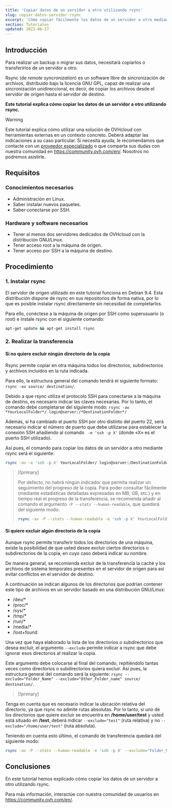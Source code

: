 ```yaml
---
title: 'Copiar datos de un servidor a otro utilizando rsync'
slug: copiar-datos-servidor-rsync
excerpt: 'Cómo copiar fácilmente los datos de un servidor a otro mediante rsync'
section: Tutoriales
updated: 2022-06-17
---
```


## Introducción

Para realizar un backup o migrar sus datos, necesitará copiarlos o transferirlos de un servidor a otro. 

Rsync (de *remote syncronization*) es un software libre de sincronización de archivos, distribuido bajo la licencia GNU GPL, capaz de realizar una sincronización unidireccional, es decir, de copiar los archivos desde el servidor de origen hasta el servidor de destino. 

**Este tutorial explica cómo copiar los datos de un servidor a otro utilizando rsync.**

> [!warning]
>
Este tutorial explica cómo utilizar una solución de OVHcloud con herramientas externas en un contexto concreto. Deberá adaptar las indicaciones a su caso particular. Si necesita ayuda, le recomendamos que contacte con un [proveedor especializado](https://partner.ovhcloud.com/es/directory/) o que comparta sus dudas con nuestra comunidad en <https://community.ovh.com/en/>. Nosotros no podremos asistirle.
>

## Requisitos


### Conocimientos necesarios

* Administración en Linux.
* Saber instalar nuevos paquetes. 
* Saber conectarse por SSH.


### Hardware y software necesarios

* Tener al menos dos servidores dedicados de OVHcloud con la distribución GNU/Linux.
* Tener acceso root a la máquina de origen.
* Tener acceso por SSH a la máquina de destino. 

## Procedimiento


### 1. Instalar rsync

El servidor de origen utilizado en este tutorial funciona en Debian 9.4. Esta distribución dispone de rsync en sus repositorios de forma nativa, por lo que es posible instalar rsync directamente sin necesidad de completarlos.

Para ello, conéctese a la máquina de origen por SSH como superusuario (o root) e instale rsync con el siguiente comando:

```sh
apt-get update && apt-get install rsync
```

### 2. Realizar la transferencia


#### Si no quiere excluir ningún directorio de la copia

Rsync permite copiar en otra máquina todos los directorios, subdirectorios y archivos incluidos en la ruta indicada.

Para ello, la estructura general del comando tendrá el siguiente formato: `rsync -av source/ destination/`.  

Debido a que rsync utiliza el protocolo SSH para conectarse a la máquina de destino, es necesario indicar las claves necesarias. Por lo tanto, el comando debe completarse del siguiente modo: `rsync -av *YourLocalFolder*/ login@server:/*DestinationFolder*/`

Además, si ha cambiado el puerto SSH por otro distinto del puerto 22, será necesario indicar el número de puerto que debe utilizarse para establecer la conexión SSH añadiendo al comando ` -e 'ssh -p X'` (donde «X» es el puerto SSH utilizado).

Así pues, el comando para copiar los datos de un servidor a otro mediante rsync será el siguiente:

```sh
rsync -av -e 'ssh -p X' YourLocalFolder/ login@server:/DestinationFolder/
```

> [!primary]
>
> Por defecto, no habrá ningún indicador que permita realizar un seguimiento del progreso de la copia.
> Para poder consultar fácilmente (mediante estadísticas detalladas expresadas en MB, GB, etc.) y en tiempo real el progreso de la transferencia, se recomienda añadir al comando el argumento `-P --stats --human-readable`, que quedará del siguiente modo:
>
> ```sh
> rsync -av -P --stats --human-readable -e 'ssh -p X' YourLocalFolder/ login@server:/DestinationFolder/
> ```


#### Si quiere excluir algún directorio de la copia

Aunque rsync permite transferir todos los directorios de una máquina, existe la posibilidad de que usted desee excluir ciertos directorios o subdirectorios de la copia, en cuyo caso deberá indicar su nombre.

De manera general, se recomienda excluir de la transferencia la caché y los archivos de sistema temporales presentes en el servidor de origen para así evitar conflictos en el servidor de destino. 

A continuación se indican algunos de los directorios que podrían contener este tipo de archivos en un servidor basado en una distribución GNU/Linux: 

* /dev/*
* /proc/* 
* /sys/*
* /tmp/*
* /run/*
* /media/*
* /lost+found
 
Una vez que haya elaborado la lista de los directorios o subdirectorios que desea excluir, el argumento `--exclude` permite indicar a rsync que debe ignorar esos directorios al realizar la copia. 
 
Este argumento debe colocarse al final del comando, repitiéndolo tantas veces como directorios o subdirectorios quiera excluir. Así pues, la estructura general del comando será la siguiente: `rsync --exclude="Folder_Name" --exclude="Other_Folder_name" source/ destination/`.

> [!primary]
>
Tenga en cuenta que es necesario indicar la ubicación relativa del directorio, ya que rsync no admite rutas absolutas. Por lo tanto, si uno de los directorios que quiere excluir se encuentra en **/home/user/test** y usted está situado en **/test**, deberá  indicar `--exclude="test"` (ruta relativa) y no `--exclude="/home/user/test"` (ruta absoluta).
>


Teniendo en cuenta esto último, el comando de transferencia quedará del siguiente modo:
 	
```sh
rsync -av -P --stats --human-readable -e 'ssh -p X' --exclude="Folder_Name" --exclude="Other_Folder_name" YourLocalFolder/ login@server:/DestinationFolder/
```

## Conclusiones

En este tutorial hemos explicado cómo copiar los datos de un servidor a otro utilizando rsync.

Para más información, interactúe con nuestra comunidad de usuarios en <https://community.ovh.com/en/>.
